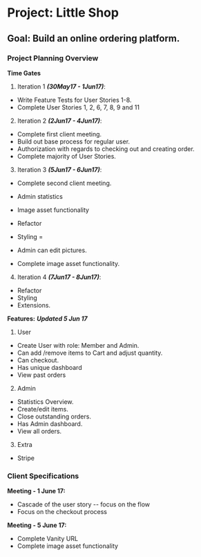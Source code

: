 # Project: Little Shop

## Goal: Build an online ordering platform.

### Project Planning Overview

**Time Gates**
1. Iteration 1 ***(30May17 - 1Jun17)***:
  + Write Feature Tests for User Stories 1-8.
  + Complete User Stories 1, 2, 6, 7, 8, 9 and 11
2. Iteration 2 ***(2Jun17 - 4Jun17)***:
  + Complete first client meeting.
  + Build out base process for regular user.
  + Authorization with regards to checking out and creating order.
  + Complete majority of User Stories.
3. Iteration 3 ***(5Jun17 - 6Jun17)***:
  + Complete second client meeting.

  + Admin statistics
  + Image asset functionality
  + Refactor
  + Styling
=
  + Admin can edit pictures.
  + Complete image asset functionality.

4. Iteration 4 ***(7Jun17 - 8Jun17)***:
  + Refactor
  + Styling
  + Extensions.

**Features:**
***Updated 5 Jun 17***
1. User
  + Create User with role: Member and Admin.
  + Can add /remove items to Cart and adjust quantity.
  + Can checkout.
  + Has unique dashboard
  + View past orders
2. Admin
  + Statistics Overview.
  + Create/edit items.
  + Close outstanding orders.
  + Has Admin dashboard.
  + View all orders.
3. Extra
  + Stripe

### Client Specifications

**Meeting - 1 June 17:**
  + Cascade of the user story -- focus on the flow
  + Focus on the checkout process

**Meeting - 5 June 17:**
  + Complete Vanity URL
  + Complete image asset functionality
